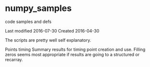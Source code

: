 # numpy_samples
code samples and defs

Last modified 2016-07-30
Created       2016-04-30

The scripts are pretty well self explanatory.

Points timing 
    Summary results for timing point creation and use.
    Filling zeros seems most appropriate if results are going to a structured or recarray.

